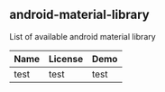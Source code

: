 ## android-material-library
List of available android material library

Name | License | Demo
--- | --- | ---
test | test | test
